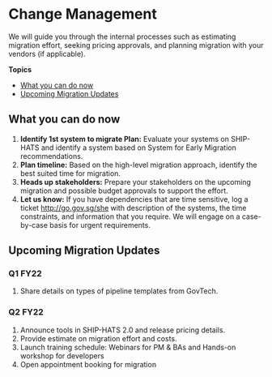 # Change Management

We will guide you through the internal processes such as estimating migration effort, seeking pricing approvals, and planning migration with your vendors (if applicable).

**Topics**
- [What you can do now](#what-you-can-do-now)
- [Upcoming Migration Updates](#upcoming-migration-updates)

## What you can do now

1.	**Identify 1st system to migrate Plan:** Evaluate your systems on SHIP-HATS and identify a system based on System for Early Migration recommendations.
2.	**Plan timeline:** Based on the high-level migration approach, identify the best suited time for migration.
3.	**Heads up stakeholders:** Prepare your stakeholders on the upcoming migration and possible budget approvals to support the effort. 
4.	**Let us know:** If you have dependencies that are time sensitive, log a ticket http://go.gov.sg/she with description of the systems, the time constraints, and information that you require. We will engage on a case-by-case basis for urgent requirements. 

## Upcoming Migration Updates

### Q1 FY22
1. Share details on types of pipeline templates from GovTech.

### Q2 FY22

1. Announce tools in SHIP-HATS 2.0 and release pricing details.
1. Provide estimate on migration effort and costs.
1. Launch training schedule: Webinars for PM & BAs and Hands-on workshop for developers
1. Open appointment booking for migration